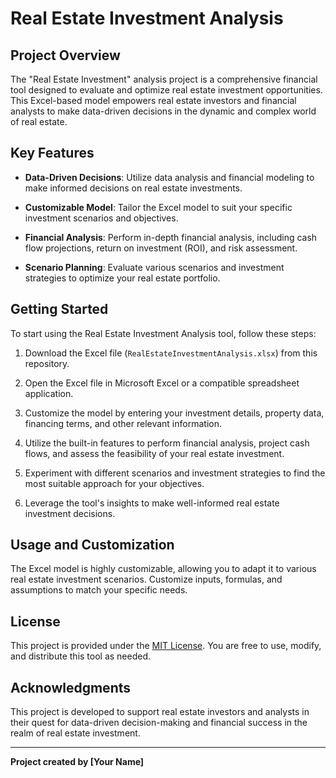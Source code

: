 # Real Estate Investment Analysis

## Project Overview

The "Real Estate Investment" analysis project is a comprehensive financial tool designed to evaluate and optimize real estate investment opportunities. This Excel-based model empowers real estate investors and financial analysts to make data-driven decisions in the dynamic and complex world of real estate.

## Key Features

- **Data-Driven Decisions**: Utilize data analysis and financial modeling to make informed decisions on real estate investments.

- **Customizable Model**: Tailor the Excel model to suit your specific investment scenarios and objectives.

- **Financial Analysis**: Perform in-depth financial analysis, including cash flow projections, return on investment (ROI), and risk assessment.

- **Scenario Planning**: Evaluate various scenarios and investment strategies to optimize your real estate portfolio.

## Getting Started

To start using the Real Estate Investment Analysis tool, follow these steps:

1. Download the Excel file (`RealEstateInvestmentAnalysis.xlsx`) from this repository.

2. Open the Excel file in Microsoft Excel or a compatible spreadsheet application.

3. Customize the model by entering your investment details, property data, financing terms, and other relevant information.

4. Utilize the built-in features to perform financial analysis, project cash flows, and assess the feasibility of your real estate investment.

5. Experiment with different scenarios and investment strategies to find the most suitable approach for your objectives.

6. Leverage the tool's insights to make well-informed real estate investment decisions.

## Usage and Customization

The Excel model is highly customizable, allowing you to adapt it to various real estate investment scenarios. Customize inputs, formulas, and assumptions to match your specific needs.

## License

This project is provided under the [MIT License](LICENSE). You are free to use, modify, and distribute this tool as needed.

## Acknowledgments

This project is developed to support real estate investors and analysts in their quest for data-driven decision-making and financial success in the realm of real estate investment.

---

**Project created by [Your Name]**

